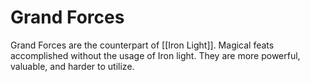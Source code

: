 # Grand Forces
Grand Forces are the counterpart of [[Iron Light]]. Magical feats accomplished without the usage of Iron light. They are more powerful, valuable, and harder to utilize.